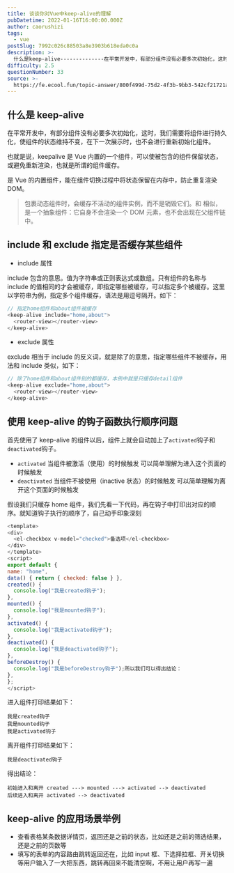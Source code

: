 ```yaml
---
title: 谈谈你对Vue中keep-alive的理解
pubDatetime: 2022-01-16T16:00:00.000Z
author: caorushizi
tags:
  - vue
postSlug: 7992c026c88503a8e3903b618eda0c0a
description: >-
  什么是keep-alive--------------在平常开发中，有部分组件没有必要多次初始化，这时，我们需要将组件进行持久化，使组件的状态维持不变，在下一次展示时，也不会进行重新初始化组件。也就是
difficulty: 2.5
questionNumber: 33
source: >-
  https://fe.ecool.fun/topic-answer/800f499d-75d2-4f3b-9bb3-542cf21721a5?orderBy=updateTime&order=desc&tagId=14
---
```


## 什么是 keep-alive

在平常开发中，有部分组件没有必要多次初始化，这时，我们需要将组件进行持久化，使组件的状态维持不变，在下一次展示时，也不会进行重新初始化组件。

也就是说，keepalive 是 Vue 内置的一个组件，可以使被包含的组件保留状态，或避免重新渲染，也就是所谓的组件缓存。

<keep-alive>是 Vue 的内置组件，能在组件切换过程中将状态保留在内存中，防止重复渲染 DOM。

> <keep-alive> 包裹动态组件时，会缓存不活动的组件实例，而不是销毁它们。和 <transition> 相似，<keep-alive> 是一个抽象组件：它自身不会渲染一个 DOM 元素，也不会出现在父组件链中。

## include 和 exclude 指定是否缓存某些组件

- include 属性

include 包含的意思。值为字符串或正则表达式或数组。只有组件的名称与 include 的值相同的才会被缓存，即指定哪些被缓存，可以指定多个被缓存。这里以字符串为例，指定多个组件缓存，语法是用逗号隔开。如下：

```js
// 指定home组件和about组件被缓存
<keep-alive include="home,about">
  <router-view></router-view>
</keep-alive>
```

- exclude 属性

exclude 相当于 include 的反义词，就是除了的意思，指定哪些组件不被缓存，用法和 include 类似，如下：

```js
// 除了home组件和about组件别的都缓存，本例中就是只缓存detail组件
<keep-alive exclude="home,about">
  <router-view></router-view>
</keep-alive>
```

## 使用 keep-alive 的钩子函数执行顺序问题

首先使用了 keep-alive 的组件以后，组件上就会自动加上了`activated`钩子和`deactivated`钩子。

- `activated` 当组件被激活（使用）的时候触发 可以简单理解为进入这个页面的时候触发
- `deactivated` 当组件不被使用（inactive 状态）的时候触发 可以简单理解为离开这个页面的时候触发

假设我们只缓存 home 组件，我们先看一下代码，再在钩子中打印出对应的顺序。就知道钩子执行的顺序了，自己动手印象深刻

```js
<template>
<div>
  <el-checkbox v-model="checked">备选项</el-checkbox>
</div>
</template>
<script>
export default {
name: "home",
data() { return { checked: false } },
created() {
  console.log("我是created钩子");
},
mounted() {
  console.log("我是mounted钩子");
},
activated() {
  console.log("我是activated钩子");
},
deactivated() {
  console.log("我是deactivated钩子");
},
beforeDestroy() {
  console.log("我是beforeDestroy钩子");所以我们可以得出结论：
},
};
</script>
```

进入组件打印结果如下：

    我是created钩子
    我是mounted钩子
    我是activated钩子

离开组件打印结果如下：

    我是deactivated钩子

得出结论：

    初始进入和离开 created ---> mounted ---> activated --> deactivated
    后续进入和离开 activated --> deactivated

## keep-alive 的应用场景举例

- 查看表格某条数据详情页，返回还是之前的状态，比如还是之前的筛选结果，还是之前的页数等
- 填写的表单的内容路由跳转返回还在，比如 input 框、下选择拉框、开关切换等用户输入了一大把东西，跳转再回来不能清空啊，不用让用户再写一遍
